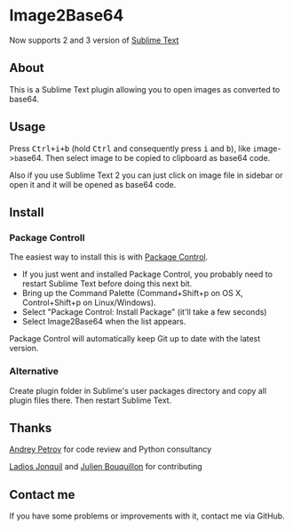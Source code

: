 Image2Base64
===========================
Now supports 2 and 3 version of [Sublime Text](http://www.sublimetext.com/)

## About
This is a Sublime Text plugin allowing you to open images as converted to base64.

## Usage
Press <kbd>Ctrl+i+b</kbd> (hold <kbd>Ctrl</kbd> and consequently press <kbd>i</kbd> and <kbd>b</kbd>), 
like ```i```mage->```b```ase64. Then select image to be copied to clipboard as base64 code.

Also if you use Sublime Text 2 you can just click on image file in sidebar or open it and it will be opened as base64 code.


## Install
### Package Controll

The easiest way to install this is with [Package Control](http://wbond.net/sublime\_packages/package\_control).

 * If you just went and installed Package Control, you probably need to restart Sublime Text before doing this next bit.
 * Bring up the Command Palette (Command+Shift+p on OS X, Control+Shift+p on Linux/Windows).
 * Select "Package Control: Install Package" (it'll take a few seconds)
 * Select Image2Base64 when the list appears.

Package Control will automatically keep Git up to date with the latest version.

### Alternative
Create plugin folder in Sublime's user packages directory and copy all plugin files there. Then restart Sublime Text.

## Thanks
[Andrey Petrov](https://github.com/andreyp) for code review and Python consultancy

[Ladios Jonquil](https://github.com/ladios) and [Julien Bouquillon](https://github.com/revolunet) for contributing


## Contact me
If you have some problems or improvements with it, contact me via GitHub.
